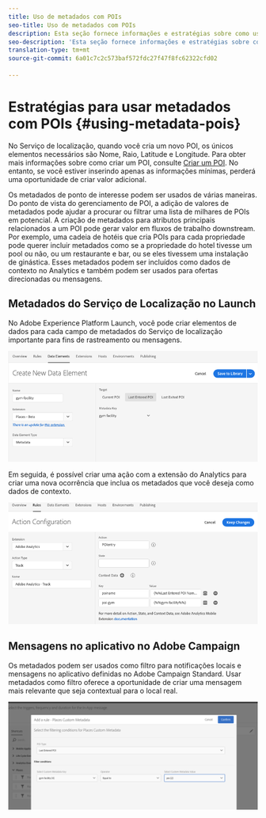 ```yaml
---
title: Uso de metadados com POIs
seo-title: Uso de metadados com POIs
description: Esta seção fornece informações e estratégias sobre como usar metadados com POIs.
seo-description: 'Esta seção fornece informações e estratégias sobre como usar metadados com POIs. '
translation-type: tm+mt
source-git-commit: 6a01c7c2c573baf572fdc27f47f8fc62322cfd02

---
```



# Estratégias para usar metadados com POIs {#using-metadata-pois}

No Serviço de localização, quando você cria um novo POI, os únicos elementos necessários são Nome, Raio, Latitude e Longitude. Para obter mais informações sobre como criar um POI, consulte [Criar um POI](/help/poi-mgmt-ui/create-a-poi-ui.md). No entanto, se você estiver inserindo apenas as informações mínimas, perderá uma oportunidade de criar valor adicional.

Os metadados de ponto de interesse podem ser usados de várias maneiras. Do ponto de vista do gerenciamento de POI, a adição de valores de metadados pode ajudar a procurar ou filtrar uma lista de milhares de POIs em potencial. A criação de metadados para atributos principais relacionados a um POI pode gerar valor em fluxos de trabalho downstream. Por exemplo, uma cadeia de hotéis que cria POIs para cada propriedade pode querer incluir metadados como se a propriedade do hotel tivesse um pool ou não, ou um restaurante e bar, ou se eles tivessem uma instalação de ginástica. Esses metadados podem ser incluídos como dados de contexto no Analytics e também podem ser usados para ofertas direcionadas ou mensagens.

## Metadados do Serviço de Localização no Launch

No Adobe Experience Platform Launch, você pode criar elementos de dados para cada campo de metadados do Serviço de localização importante para fins de rastreamento ou mensagens.

![elemento de dados para o ginásio](/help/assets/gymfacility.png)

Em seguida, é possível criar uma ação com a extensão do Analytics para criar uma nova ocorrência que inclua os metadados que você deseja como dados de contexto.

![ação a favor da academia](/help/assets/Analytics-gym.png)

## Mensagens no aplicativo no Adobe Campaign

Os metadados podem ser usados como filtro para notificações locais e mensagens no aplicativo definidas no Adobe Campaign Standard. Usar metadados como filtro oferece a oportunidade de criar uma mensagem mais relevante que seja contextual para o local real.

![filtrar notificações locais e mensagens no aplicativo no ACS](/help/assets/ACS_gym_metadata.png)